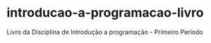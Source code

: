 introducao-a-programacao-livro
==============================

Livro da Disciplina de Introdução a programação - Primeiro Período